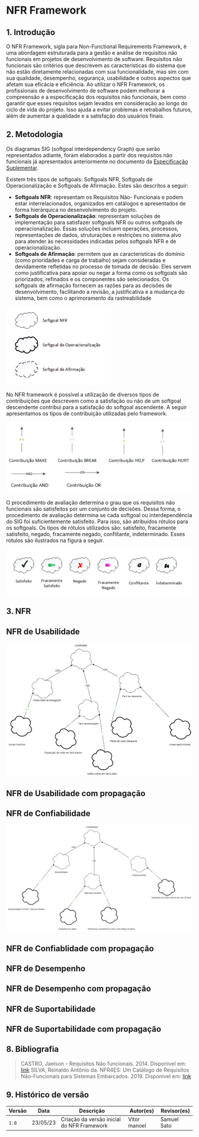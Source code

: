 # NFR Framework

## 1. Introdução

O NFR Framework, sigla para Non-Functional Requirements Framework, é uma abordagem estruturada para a gestão e análise de requisitos não funcionais em projetos de desenvolvimento de software. Requisitos não funcionais são critérios que descrevem as características do sistema que não estão diretamente relacionadas com sua funcionalidade, mas sim com sua qualidade, desempenho, segurança, usabilidade e outros aspectos que afetam sua eficácia e eficiência.
Ao utilizar o NFR Framework, os profissionais de desenvolvimento de software podem melhorar a compreensão e a especificação dos requisitos não funcionais, bem como garantir que esses requisitos sejam levados em consideração ao longo do ciclo de vida do projeto. Isso ajuda a evitar problemas e retrabalhos futuros, além de aumentar a qualidade e a satisfação dos usuários finais.

## 2. Metodologia 

Os diagramas SIG (softgoal interdependency Graph)  que serão representados adiante, foram elaborados a partir dos requisitos não funcionais já apresentados anteriormente no documento da [Especificação Suplementar](EspecificacaoSup.md).


Existem três tipos de softgoals: Softgoals NFR, Softgoals de Operacionalização e Softgoals de Afirmação. Estes são descritos a seguir:
* **Softgoals NFR**: representam os Requisitos Não- Funcionais  e podem estar interrelacionados, organizados em catálogos e apresentados de forma hierárquica no desenvolvimento do projeto.
* **Softgoals de Operacionalização**: representam soluções de implementação para satisfazer softgoals NFR ou outros softgoals de operacionalização. Essas soluções incluem operações, processos, representações de dados, struturações e restrições no sistema alvo para atender às necessidades indicadas pelos softgoals NFR e de operacionalização.
* **Softgoals de Afirmação**: permitem que as características do domínio (como prioridades e carga de trabalho) sejam consideradas e devidamente refletidas no processo de tomada de decisão. Eles servem como justificativa para apoiar ou negar a forma como os softgoals são priorizados, refinados e os componentes são selecionados. Os softgoals de afirmação fornecem as razões para as decisões de desenvolvimento, facilitando a revisão, a justificativa e a mudança do sistema, bem como o aprimoramento da rastreabilidade

![](../assets/nfr/softgoals.png)

No NFR framework é possível a utilização de diversos tipos de contribuições que descrevem como a satisfação ou não de um softgoal descendente contribui para a satisfação do softgoal ascendente. A seguir apresentamos os tipos de  contribuição utilizadas pelo framework.

![](../assets/nfr/contribuicao.png)



O procedimento de avaliação determina o grau que os requisitos não funcionais são satisfeitos por um conjunto de decisões. Dessa forma, o procedimento de avaliação determina se cada softgoal ou interdependência do SIG foi suficientemente satisfeito. Para isso, são atribuídos rótulos para os softgoals. Os tipos de rótulos utilizados são: satisfeito, fracamente satisfeito, negado, fracamente negado, conflitante, indeterminado. Esses rótulos são ilustrados na figura a seguir.

![](../assets/nfr/tipos_de_rotulos.png)

## 3. NFR

## NFR de Usabilidade

![](../assets/nfr/Usabilidade.jpg)

## NFR de Usabilidade com propagação

## NFR de Confiabilidade

![](../assets/nfr/confiabilidade.jpg)

## NFR de Confiablidade com propagação

## NFR de Desempenho

## NFR de Desempenho com propagação

## NFR de Suportabilidade

## NFR de Suportabilidade com propagação

## 8. Bibliografia

> CASTRO, Jaelson - Requisitos Não funcionais. 2014. Disponivel em: [link](https://www.cin.ufpe.br/~if716/arquivos20152/experimentoBruno/Aula2/Aula2-Parte2-NFR%20Framework.pdf)
>  SILVA, Reinaldo Antônio da. NFR4ES: Um Catálogo de Requisitos Não-Funcionais para Sistemas Embarcados. 2019. Disponivel em: [link](https://repositorio.ufpe.br/handle/123456789/34150)

## 9. Histórico de versão

|  Versão  |   Data   |                      Descrição                      |    Autor(es)   |  Revisor(es)  |
| -------- | -------- | --------------------------------------------------- | -------------- | ------------- |
|  `1.0`   | 23/05/23 | Criação da versão inicial do NFR Framework | Vitor manoel | Samuel Sato  |



